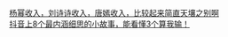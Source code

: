   
[杨幂收入，刘诗诗收入，唐嫣收入，比较起来简直天壤之别啊](http://www.dianyue.me/archives/328/dnpi07vb5tt7uk4c/)  
[抖音上8个最内涵细思的小故事，能看懂3个算我输！](http://www.dianyue.me/archives/119/jway1694st72sfqe/)